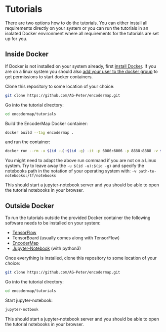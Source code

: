 # Tutorials

There are two options how to do the tutorials.
You can either install all requirements directly on your system or you can run the tutorials in an isolated Docker environment where all requirements for the tutorials are set up for you.

## Inside Docker

If Docker is not installed on your system already, first [install Docker](https://docs.docker.com/install/).
If you are on a linux system you should also [add your user to the docker group](https://docs.docker.com/install/linux/linux-postinstall/) to get permissions to start docker containers.

Clone this repository to some location of your choice:
```bash
git clone https://github.com/AG-Peter/encodermap.git
```

Go into the tutorial directory:
```bash
cd encodermap/tutorials
```

Build the EncoderMap Docker container:
```bash
docker build --tag encodermap .
```

and run the container:
```bash
docker run --rm -u $(id -u):$(id -g) -it -p 6006:6006 -p 8888:8888 -v $(pwd)/notebooks:/tf/notebooks --name emap encodermap
```
You might need to adapt the above run command if you are not on a Linux system. Try to leave away the ```-u $(id -u):$(id -g)``` and specify the notebooks path in the notation of your operating system with: ```-v path-to-notebooks:/tf/notebooks```

This should start a jupyter-notebook server and you should be able to open the tutorial notebooks in your browser.

## Outside Docker
To run the tutorials outside the provided Docker container the following software needs to be installed on your system:
* [TensorFlow](https://www.tensorflow.org/install)
* TensorBoard (usually comes along with TensorFlow)
* [EncoderMap](https://github.com/AG-Peter/encodermap)
* [Jupyter-Notebook](https://jupyter.org/) (with python3)

Once everything is installed, clone this repository to some location of your choice:
```bash
git clone https://github.com/AG-Peter/encodermap.git
```

Go into the tutorial directory:
```bash
cd encodermap/tutorials
```

Start jupyter-notebook:
```bash
jupyter-notbook
```
This should start a jupyter-notebook server and you should be able to open the tutorial notebooks in your browser.
